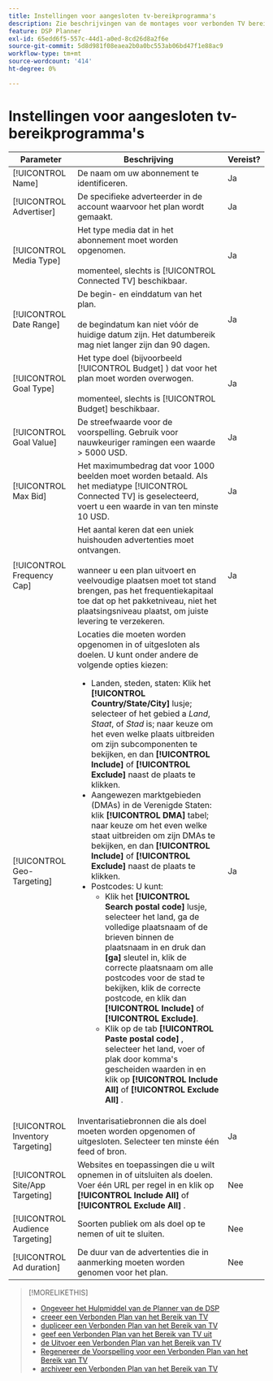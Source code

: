```yaml
---
title: Instellingen voor aangesloten tv-bereikprogramma's
description: Zie beschrijvingen van de montages voor verbonden TV bereiken plannen.
feature: DSP Planner
exl-id: 65edd6f5-557c-44d1-a0ed-8cd26d8a2f6e
source-git-commit: 5d8d981f08eaea2b0a0bc553ab06bd47f1e88ac9
workflow-type: tm+mt
source-wordcount: '414'
ht-degree: 0%

---
```


# Instellingen voor aangesloten tv-bereikprogramma&#39;s

<!-- Move out of table for consistency at some point. -->

| Parameter | Beschrijving | Vereist? |
| --- | --- | --- |
| [!UICONTROL Name] | De naam om uw abonnement te identificeren. | Ja |
| [!UICONTROL Advertiser] | De specifieke adverteerder in de account waarvoor het plan wordt gemaakt. | Ja |
| [!UICONTROL Media Type] | Het type media dat in het abonnement moet worden opgenomen.<br><br> momenteel, slechts is [!UICONTROL Connected TV] beschikbaar. | Ja |
| [!UICONTROL Date Range] | De begin- en einddatum van het plan.<br><br> de begindatum kan niet vóór de huidige datum zijn. Het datumbereik mag niet langer zijn dan 90 dagen. | Ja |
| [!UICONTROL Goal Type] | Het type doel (bijvoorbeeld [!UICONTROL Budget] ) dat voor het plan moet worden overwogen.<br><br> momenteel, slechts is [!UICONTROL Budget] beschikbaar. | Ja |
| [!UICONTROL Goal Value] | De streefwaarde voor de voorspelling. Gebruik voor nauwkeuriger ramingen een waarde > 5000 USD. | Ja |
| [!UICONTROL Max Bid] | Het maximumbedrag dat voor 1000 beelden moet worden betaald. Als het mediatype [!UICONTROL Connected TV] is geselecteerd, voert u een waarde in van ten minste 10 USD. | Ja |
| [!UICONTROL Frequency Cap] | Het aantal keren dat een uniek huishouden advertenties moet ontvangen.<br><br> wanneer u een plan uitvoert en veelvoudige plaatsen moet tot stand brengen, pas het frequentiekapitaal toe dat op het pakketniveau, niet het plaatsingsniveau plaatst, om juiste levering te verzekeren. | Ja |
| [!UICONTROL Geo-Targeting] | Locaties die moeten worden opgenomen in of uitgesloten als doelen. U kunt onder andere de volgende opties kiezen:<ul><li>Landen, steden, staten: Klik het **[!UICONTROL Country/State/City]** lusje; selecteer of het gebied a *Land*, *Staat*, of *Stad* is; naar keuze om het even welke plaats uitbreiden om zijn subcomponenten te bekijken, en dan **[!UICONTROL Include]** of **[!UICONTROL Exclude]** naast de plaats te klikken.</li><li>Aangewezen marktgebieden (DMAs) in de Verenigde Staten: klik **[!UICONTROL DMA]** tabel; naar keuze om het even welke staat uitbreiden om zijn DMAs te bekijken, en dan **[!UICONTROL Include]** of **[!UICONTROL Exclude]** naast de plaats te klikken.</li><li>Postcodes: U kunt:<ul><li>Klik het **[!UICONTROL Search postal code]** lusje, selecteer het land, ga de volledige plaatsnaam of de brieven binnen de plaatsnaam in en druk dan **[ga]** sleutel in, klik de correcte plaatsnaam om alle postcodes voor de stad te bekijken, klik de correcte postcode, en klik dan **[!UICONTROL Include]** of **[!UICONTROL Exclude]**.</li><li>Klik op de tab **[!UICONTROL Paste postal code]** , selecteer het land, voer of plak door komma&#39;s gescheiden waarden in en klik op **[!UICONTROL Include All]** of **[!UICONTROL Exclude All]** .</li></ul></li></ul> | Ja |
| [!UICONTROL Inventory Targeting] | Inventarisatiebronnen die als doel moeten worden opgenomen of uitgesloten. Selecteer ten minste één feed of bron. | Ja |
| [!UICONTROL Site/App Targeting] | Websites en toepassingen die u wilt opnemen in of uitsluiten als doelen. Voer één URL per regel in en klik op **[!UICONTROL Include All]** of **[!UICONTROL Exclude All]** . | Nee |
| [!UICONTROL Audience Targeting] | Soorten publiek om als doel op te nemen of uit te sluiten. | Nee |
| [!UICONTROL Ad duration] | De duur van de advertenties die in aanmerking moeten worden genomen voor het plan. | Nee |

>[!MORELIKETHIS]
>
>* [ Ongeveer het Hulpmiddel van de Planner van de DSP ](planner-about.md)
>* [ creeer een Verbonden Plan van het Bereik van TV ](planner-create.md)
>* [ dupliceer een Verbonden Plan van het Bereik van TV ](planner-duplicate.md)
>* [ geef een Verbonden Plan van het Bereik van TV uit ](planner-edit.md)
>* [ de Uitvoer een Verbonden Plan van het Bereik van TV ](planner-export.md)
>* [ Regenereer de Voorspelling voor een Verbonden Plan van het Bereik van TV ](planner-forecast.md)
>* [ archiveer een Verbonden Plan van het Bereik van TV ](planner-archive.md)
